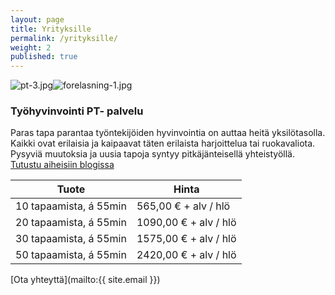 ```yaml
---
layout: page
title: Yrityksille
permalink: /yrityksille/
weight: 2
published: true
---
```


![pt-3.jpg]({{site.baseurl}}/media/pt-3.jpg)![forelasning-1.jpg]({{site.baseurl}}/media/forelasning-1.jpg)

### Työhyvinvointi PT- palvelu

Paras tapa parantaa työntekijöiden hyvinvointia on auttaa heitä yksilötasolla. Kaikki ovat erilaisia ja kaipaavat
täten erilaista harjoittelua tai ruokavaliota. Pysyviä muutoksia ja uusia tapoja syntyy pitkäjänteisellä yhteistyöllä.
[Tutustu aiheisiin blogissa](/blog/)


| Tuote                     | Hinta                | 
| ------------------------- | -------------------- | 
| 10 tapaamista, á 55min    | 565,00 € + alv / hlö | 
| 20 tapaamista, á 55min    | 1090,00 € + alv / hlö|
| 30 tapaamista, á 55min    | 1575,00 € + alv / hlö|
| 50 tapaamista, á 55min    | 2420,00 € + alv / hlö|

[Ota yhteyttä](mailto:{{ site.email }})

